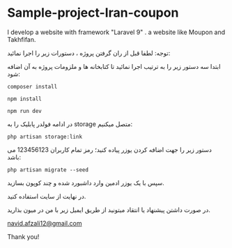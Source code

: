 # Sample-project-Iran-coupon
I develop a website with framework "Laravel 9" . a website like Moupon and Takhfifan.

توجه: لطفا قبل از ران گرفتن پروژه ، دستورات زیر را اجرا نمائید:

ابتدا سه دستور زیر را به ترتیب اجرا نمائید تا کتابخانه ها و ملزومات پروژه به آن اضافه شود:

<code>composer install</code>

<code>npm install</code>

<code>npm run dev</code>


در ادامه فولدر پابلیک را به storage متصل میکنیم:

<code>php artisan storage:link</code>

دستور زیر را جهت اضافه کردن یوزر پیاده کنید؛ رمز تمام کاربران 123456123 می باشد:

<code>php artisan migrate --seed</code>

سپس با یک یوزر ادمین وارد داشبورد شده و چند کوپون بسازید.

در نهایت از سایت استفاده کنید.

در صورت داشتن پیشنهاد یا انتقاد میتونید از طریق ایمیل زیر با من در میون بذارید.

navid.afzali12@gmail.com

Thank you!
